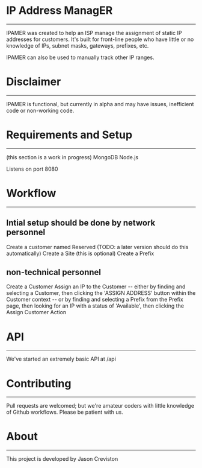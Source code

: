 # IP Address ManagER
---
IPAMER was created to help an ISP manage the assignment of static IP addresses for customers. It's built for front-line people who have little or no knowledge of IPs, subnet masks, gateways, prefixes, etc.

IPAMER can also be used to manually track other IP ranges.


# Disclaimer
---
IPAMER is functional, but currently in alpha and may have issues, inefficient code or non-working code.


# Requirements and Setup
---
(this section is a work in progress)
MongoDB
Node.js

Listens on port 8080


# Workflow
---
## Intial setup should be done by network personnel
Create a customer named Reserved (TODO: a later version should do this automatically)
Create a Site (this is optional)
Create a Prefix

## non-technical personnel
Create a Customer
Assign an IP to the Customer
-- either by finding and selecting a Customer, then clicking the 'ASSIGN ADDRESS' button within the Customer context
-- or by finding and selecting a Prefix from the Prefix page, then looking for an IP with a status of 'Available', then clicking the Assign Customer Action


# API
---
We've started an extremely basic API at /api


# Contributing
---
Pull requests are welcomed; but we're amateur coders with little knowledge of Github workflows. Please be patient with us.


# About
---
This project is developed by Jason Creviston